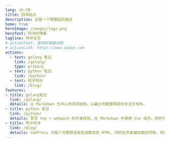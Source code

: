 ```yaml
---
lang: zh-CN
title: 阿冲站点
description: 这是一个随便起的描述
home: true
heroImage: /images/logo.png
heroText: 阿冲的博客
tagline: 阿冲主页
# actionText: 高频前端面试题
# actionLink: https://www.yuque.com
actions:
  - text: golang 笔记
    link: /golang/
    type: primary
  - text: python 笔记
    link: /python/
  - text: 阿冲写作
    link: /blog/
features: 
- title: golang笔记 
  link: /golang/
  details: 以 Markdown 为中心的项目结构，以最少的配置帮助你专注于写作。 
- title: python 笔记 
  link: /python/
  details: 享受 Vue + webpack 的开发体验，在 Markdown 中使用 Vue 组件，同时可以使用 Vue 来开发自定义主题。 
- title: 阿冲写作 
  link: /blog/
  details: VuePress 为每个页面预渲染生成静态的 HTML，同时在页面被加载的时候，将作为 SPA 运行。
---
```

